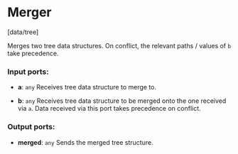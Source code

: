 # Merger

[data/tree]

Merges two tree data structures. On conflict, the relevant paths / values of `b` take precedence.

### Input ports:

* __a__: `any`
    Receives tree data structure to merge to.



* __b__: `any`
    Receives tree data structure to be merged onto the one received via `a`. Data received via this port takes precedence on conflict.



### Output ports:

* __merged__: `any`
    Sends the merged tree structure.



